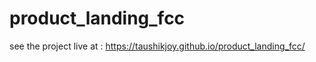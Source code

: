# product_landing_fcc

see the project live at : https://taushikjoy.github.io/product_landing_fcc/ 
